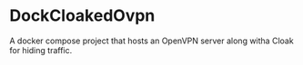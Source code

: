 # DockCloakedOvpn
A docker compose project that hosts an OpenVPN server along witha Cloak for hiding traffic.
